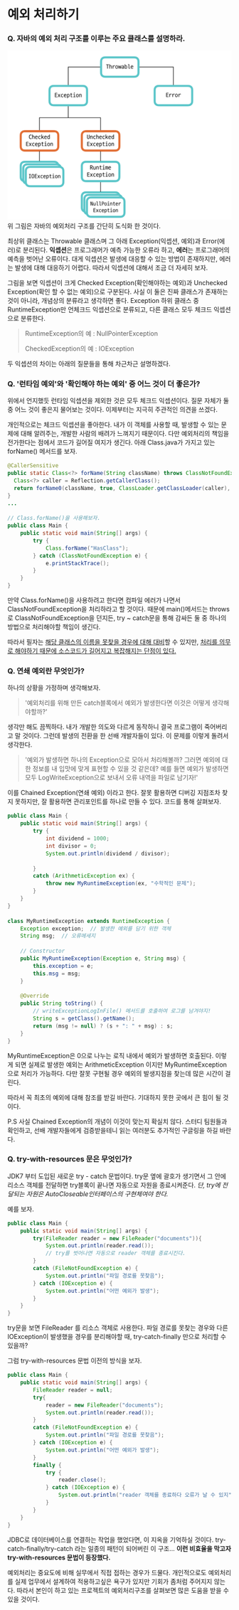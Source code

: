 # 예외 처리하기

### Q. 자바의 예외 처리 구조를 이루는 주요 클래스를 설명하라.
![Exception 구조](./Exception_structure.png)
위 그림은 자바의 예외처리 구조를 간단히 도식화 한 것이다.

최상위 클래스는 Throwable 클래스며 그 아래 Exception(익셉션, 예외)과 Error(에러)로 분리된다. **익셉션**은 프로그래머가 예측 가능한 오류라 하고, **에러**는 프로그래머의 예측을 벗어난 오류이다. 대게 익셉션은 발생에 대응할 수 있는 방법이 존재하지만, 에러는 발생에 대해 대응하기 어렵다. 따라서 익셉션에 대해서 조금 더 자세히 보자.

그림을 보면 익셉션이 크게 Checked Exception(확인해야하는 예외)과 Unchecked Exception(확인 할 수 없는 예외)으로 구분된다. 사실 이 둘은 진짜 클래스가 존재하는 것이 아니라, 개념상의 분류라고 생각하면 좋다. Exception 하위 클래스 중 RuntimeException만 언체크드 익셉션으로 분류되고, 다른 클래스 모두 체크드 익셉션으로 분류한다. 

>RuntimeException의 예 : NullPointerException
>
>CheckedException의 예 : IOException

두 익셉션의 차이는 아래의 질문들을 통해 차근차근 설명하겠다.

### Q. '런타임 예외'와 '확인해야 하는 예외' 중 어느 것이 더 좋은가?

위에서 언지했듯 런타임 익셉션을 제외한 것은 모두 체크드 익셉션이다. 질문 자체가 둘 중 어느 것이 좋은지 물어보는 것이다. 이제부터는 지극히 주관적인 의견을 쓰겠다.

개인적으로는 체크드 익셉션을 좋아한다. 내가 이 객체를 사용할 때, 발생할 수 있는 문제에 대해 알려주는, 개발한 사람의 배려가 느껴지기 때문이다. 다만 예외처리의 책임을 전가한다는 점에서 코드가 길어질 여지가 생긴다.  아래 Class.java가 가지고 있는 forName() 메서드를 보자.

```java
@CallerSensitive
public static Class<?> forName(String className) throws ClassNotFoundException {
  Class<?> caller = Reflection.getCallerClass();
  return forName0(className, true, ClassLoader.getClassLoader(caller), caller);
}
...
  
// Class.forName()을 사용해보자.
public class Main {
    public static void main(String[] args) {
        try {
            Class.forName("HasClass");
        } catch (ClassNotFoundException e) {
            e.printStackTrace();
        }
    }
}
```



만약 Class.forName()을 사용하려고 한다면 컴파일 에러가 나면서 ClassNotFoundException을 처리하라고 할 것이다. 때문에 main()메서드는 throws로 ClassNotFoundException을 던지든, try ~ catch문을 통해 감싸든 둘 중 하나의 방법으로 처리해야할 책임이 생긴다. 

따라서 필자는 <u>해당 클래스의 이름을 못찾을 경우에 대해 대비</u>할 수 있지만, <u>처리를 의무로 해야하기 때문에 소스코드가 길어지고 복잡해지는 단점이 있다.</u>

### Q. 연쇄 예외란 무엇인가?

하나의 상황을 가정하며 생각해보자.

> '예외처리를 위해 만든 catch블록에서 예외가 발생한다면 이것은 어떻게 생각해야할까?'

생각만 해도 끔찍하다. 내가 개발한 의도와 다르게 동작하니 결국 프로그램이 죽어버리고 말 것이다. 그런데 발생의 전환을 한 선배 개발자들이 있다. 이 문제를 이렇게 돌려서 생각한다.

> '예외가 발생하면 하나의 Exception으로 모아서 처리해볼까? 그러면 예외에 대한 정보를 내 입맛에 맞게 표현할 수 있을 것 같은데? 예를 들면 예외가 발생하면 모두 LogWriteException으로 보내서 오류 내역을 파일로 남기자!'

이를 Chained Exception(연쇄 예외) 이라고 한다. 잘못 활용하면 디버깅 지점조차 찾지 못하지만, 잘 활용하면 관리포인트를 하나로 만들 수 있다. 코드를 통해 살펴보자.

```java
public class Main {
    public static void main(String[] args) {
        try {
            int dividend = 1000;
            int divisor = 0;
            System.out.println(dividend / divisor);

        }
        catch (ArithmeticException ex) {
            throw new MyRuntimeException(ex, "수학적인 문제");
        }
    }
}

class MyRuntimeException extends RuntimeException {
    Exception exception;  // 발생한 예외를 담기 위한 객체
    String msg;  // 오류메세지

    // Constructor
    public MyRuntimeException(Exception e, String msg) {
        this.exception = e;
        this.msg = msg;
    }

    @Override
    public String toString() {
        // writeExceptionLogInFile() 메서드를 호출하여 로그를 남겨야지!
        String s = getClass().getName();
        return (msg != null) ? (s + ": " + msg) : s;
    }
}
```

MyRuntimeException은 0으로 나누는 로직 내에서 예외가 발생하면 호출된다. 이렇게 되면 실제로 발생한 예외는 ArithmeticException 이지만 MyRuntimeException으로 처리가 가능하다. 다만 잘못 구현될 경우 예외의 발생지점을 찾는데 많은 시간이 걸린다.

따라서 꼭 최초의 예외에 대해 참조를 받길 바란다. 기대하지 못한 곳에서 큰 힘이 될 것이다.

P.S 사실  Chained Exception의 개념이 이것이 맞는지 확실치 않다. 스터디 팀원들과 확인하고, 선배 개발자들에게 검증받을테니 읽는 여러분도 추가적인 구글링을 하길 바란다.

### Q. try-with-resources 문은 무엇인가?

JDK7 부터 도입된 새로운 try - catch 문법이다. try문 옆에 괄호가 생기면서 그 안에 리소스 객체를 전달하면 try블록이 끝나면 자동으로 자원을 종료시켜준다. *단, try에 전달되는 자원은 AutoCloseable인터페이스의 구현체여야 한다.*

예를 보자.

```java
public class Main {
    public static void main(String[] args) {
        try(FileReader reader = new FileReader("documents")){
            System.out.println(reader.read());  
            // try를 벗어나면 자동으로 reader 객체를 종료시킨다.
        }
        catch (FileNotFoundException e) {
            System.out.println("파일 경로를 못찾음");
        } catch (IOException e) {
            System.out.println("어떤 예외가 발생");
        }
    }
}
```

try문을 보면 FileReader 를 리소스 객체로 사용한다. 파일 경로를 못찾는 경우와 다른 IOException이 발생했을 경우를 분리해야할 때, try-catch-finally 만으로 처리할 수 있을까?

그럼 try-with-resources 문법 이전의 방식을 보자.

```java
public class Main {
    public static void main(String[] args) {
        FileReader reader = null;
        try{
            reader = new FileReader("documents");
            System.out.println(reader.read());
        }
        catch (FileNotFoundException e) {
            System.out.println("파일 경로를 못찾음");
        } catch (IOException e) {
            System.out.println("어떤 예외가 발생");
        }
        finally {
            try {
                reader.close();
            } catch (IOException e) {
                System.out.println("reader 객체를 종료하다 오류가 날 수 있지");
            }
        }
    }
}
```

JDBC로 데이터베이스를 연결하는 작업을 했었다면, 이 지옥을 기억하실 것이다. try-catch-finally/try-catch 라는 일종의 패턴이 되어버린 이 구조... **이런 비효율을 막고자 try-with-resources 문법이 등장했다.**

예외처리는 중요도에 비해 실무에서 직접 접하는 경우가 드물다. 개인적으로도 예외처리를 실제 업무에서 설계하여 적용하고싶은 욕구가 있지만 기회가 좀처럼 주어지지 않는다. 따라서 본인이 하고 있는 프로젝트의 예외처리구조를 살펴보면 많은 도움을 받을 수 있을 것이다.